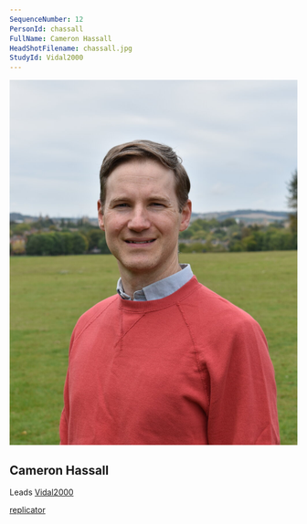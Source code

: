 ```yaml
---
SequenceNumber: 12
PersonId: chassall
FullName: Cameron Hassall
HeadShotFilename: chassall.jpg
StudyId: Vidal2000
---
```


![headshot of researcher](/assets/images/headshots/chassall.jpg "Cameron Hassall")

## Cameron Hassall


Leads [Vidal2000](/replications/Vidal2000)



[replicator]("replicator")